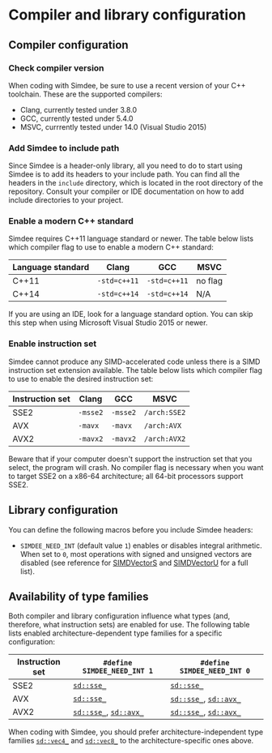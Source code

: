 # Compiler and library configuration

## Compiler configuration

### Check compiler version

When coding with Simdee, be sure to use a recent version of your C++ toolchain. These are the supported compilers:

* Clang, currently tested under 3.8.0
* GCC, currently tested under 5.4.0
* MSVC, currrently tested under 14.0 (Visual Studio 2015)

### Add Simdee to include path

Since Simdee is a header-only library, all you need to do to start using Simdee is to add its headers to your include path. You can find all the headers in the `include` directory, which is located in the root directory of the repository. Consult your compiler or IDE documentation on how to add include directories to your project.

### Enable a modern C++ standard

Simdee requires C++11 language standard or newer. The table below lists which compiler flag to use to enable a modern C++ standard:

Language standard  | Clang          | GCC            | MSVC
-------------------|----------------|----------------|--------------
C++11              | `-std=c++11`   | `-std=c++11`   | no flag
C++14              | `-std=c++14`   | `-std=c++14`   | N/A

If you are using an IDE, look for a language standard option. You can skip this step when using Microsoft Visual Studio 2015 or newer.

### Enable instruction set

Simdee cannot produce any SIMD-accelerated code unless there is a SIMD instruction set extension available. The table below lists which compiler flag to use to enable the desired instruction set:

Instruction set    | Clang          | GCC            | MSVC
-------------------|----------------|----------------|--------------
SSE2               | `-msse2`       | `-msse2`       | `/arch:SSE2`
AVX                | `-mavx`        | `-mavx`        | `/arch:AVX`
AVX2               | `-mavx2`       | `-mavx2`       | `/arch:AVX2`

Beware that if your computer doesn't support the instruction set that you select, the program will crash. No compiler flag is necessary when you want to target SSE2 on a x86-64 architecture; all 64-bit processors support SSE2.

## Library configuration

You can define the following macros before you include Simdee headers:

* `SIMDEE_NEED_INT` (default value `1`) enables or disables integral arithmetic. When set to `0`, most operations with signed and unsigned vectors are disabled (see reference for [SIMDVectorS](../reference/SIMDVectorS.md) and [SIMDVectorU](../reference/SIMDVectorU.md) for a full list).

## Availability of type families

Both compiler and library configuration influence what types (and, therefore, what instruction sets) are enabled for use. The following table lists enabled architecture-dependent type families for a specific configuration:

Instruction set         | `#define SIMDEE_NEED_INT 1`                                          | `#define SIMDEE_NEED_INT 0`
------------------------|----------------------------------------------------------------------|------------------------------------------------------------
SSE2                    | [`sd::sse_`](../reference/sse.md)                                    | [`sd::sse_`](../reference/sse.md)
AVX                     | [`sd::sse_`](../reference/sse.md)                                    | [`sd::sse_`](../reference/sse.md), [`sd::avx_`](../reference/avx.md)
AVX2                    | [`sd::sse_`](../reference/sse.md), [`sd::avx_`](../reference/avx.md) | [`sd::sse_`](../reference/sse.md), [`sd::avx_`](../reference/avx.md)

When coding with Simdee, you should prefer architecture-independent type families [`sd::vec4_`](../reference/vec4.md) and [`sd::vec8_`](../reference/vec8.md) to the architecture-specific ones above.
